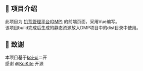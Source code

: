 ##  :watermelon: 项目介绍
此项目为
[饥荒管理平台(DMP)](https://github.com/miracleEverywhere/dst-management-platform-api)
的前端页面，采用Vue编写。  
该项目build完成后生成的静态资源放入DMP项目中的dist目录中使用。

##  :sparkling_heart: 致谢
本项目基于[koi-ui](https://github.com/KoiKite/koi-ui)二开  
感谢 [@KoiKite](https://github.com/KoiKite) 开源

